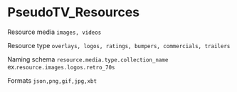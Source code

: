 # PseudoTV_Resources

Resource media `images, videos`

Resource type `overlays, logos, ratings, bumpers, commercials, trailers`

Naming schema `resource.media.type.collection_name` ex.`resource.images.logos.retro_70s`

Formats `json,png,gif,jpg,xbt`
